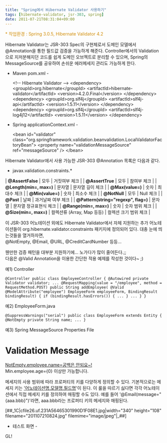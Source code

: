 ```yaml
---
title: "Spring에서 Hibernate Validator 사용하기"
tags: [hibernate-validator, jsr-303, spring]
date: 2011-07-21T08:31:04+09:00
---
```


<font color="#d18e0a">* 작업환경 : Spring 3.0.5, Hibernate Validator 4.2<br>
</font>  
  
Hibernate Validator는 JSR-303 Spec의 구현체로서 도메인 모델에서 @Annotation을 통한 필드값 검증을 가능하게 해준다. Controller에서의 Validation으로 지저분해지던 코드를 쉽게 도메인 오브젝트로 분리할 수 있으며, Spring의 MessageSource를 공유하여 손쉬운 에러메세지 관리도 가능하게 한다.  
  
- Maven pom.xml -

    \<!-- Hibernate Validator --\> \<dependency\>     \<groupId\>org.hibernate\</groupId\>     \<artifactId\>hibernate-validator\</artifactId\>     \<version\>4.2.0.Final\</version\> \</dependency\> \<dependency\>     \<groupId\>org.slf4j\</groupId\>     \<artifactId\>slf4j-api\</artifactId\>     \<version\>1.5.11\</version\> \</dependency\> \<dependency\>     \<groupId\>org.slf4j\</groupId\>     \<artifactId\>slf4j-log4j12\</artifactId\>     \<version\>1.5.11\</version\> \</dependency\>

  
- Spring applicationContext.xml -  

    \<bean id="validator"   class="org.springframework.validation.beanvalidation.LocalValidatorFactoryBean"\>   \<property name="validationMessageSource" ref="messageSource" /\> \</bean\>

  
Hibernate Validator에서 사용 가능한 JSR-303 @Annotation 목록은 다음과 같다.  
  
- javax.validation.constraints.\*  

|   **@AssertFalse** |  모두 |  거짓여부 체크 |
|   **@AssertTrue** |  모두 |  참여부 체크 |
|  **@Length(min=, max=)** |  문자열 |  문자열 길이 체크 |
|  **@Max(value=)** |  숫자 |  최대수 체크 |
|  **@Min(value=)** |  숫자 |  최소수 체크 |
|   **@NotNull** |  모두 |  Null 체크 |
|   **@Past** |  날짜 |  과거날짜 여부 체크 |
|  **@Pattern(string="regexp", flag=)** |  문자열 |  문자열 정규표현식 체크 |
|  **@Range(min=, max=)** |  숫자 |  숫자 범위 체크 |
|  **@Size(min=, max=)** |  컬렉션류 (Array, Map 등등) |  컬렉션 크기 범위 체크 |

  
이 JSR-303 어노테이션 외에도 Hibernate Validator에서 자체 지원하는 추가 어노테이션들이 org.hibernate.validator.constraints 패키지에 정의되어 있다. 대충 눈에 띄는것들을 열거하자면,  
@NotEmpty, @Email, @URL, @CreditCardNumber 등등...  
  
웬만한 검증 패턴을 대부분 지원하기에... 노가다가 많이 줄어든다.;;  
다음은 @Valid Annotation을 이용한 간단한 적용 예제를 작성한 것이다~ ;)  
  
예1) Controller  

    @Controller public class EmployeeController { @Autowired private Validator validator; ... @RequestMapping(value = "/employee", method = RequestMethod.POST) public String addEmployee( @Valid @ModelAttribute("employee") EmployeeForm employeeForm, BindingResult bindingResult) { if (bindingResult.hasErrors()) { ... } ... } }

  
예2) EmployeeForm.java  

    @SuppressWarnings("serial") public class EmployeeForm extends Entity { @NotEmpty private String name; ... }

  
예3) Spring MessageSource Properties File  

# Validation Message  
<u>NotEmpty.employee.name=공백은 안되요~!</u>  
Min.employee.age={0} 이상만 가능합니다.  

메세지의 사용 범위에 따라 프로퍼티의 키를 다양하게 정의할 수 있다. 기본적으로는 메세지 키는 <u>'어노테이션명.모델명.필드명</u>'이 된다. 이 룰을 따르기 싫다면 각각 어노테이션에서 직접 메세지 키를 정의하여 매핑할 수도 있다. 예를 들어 '@Email(message="{aaa.bbb}")'라면, aaa.bbb라는 프로퍼티 키의 메세지와 매핑된다.  
  

[##\_1C|cfile26.uf.231A56465301990D1F08E1.jpg|width="340" height="108" filename="201107210824.jpg" filemime="image/jpeg"|\_##]

- 테스트 화면 -  

  
  
GL!  
  

